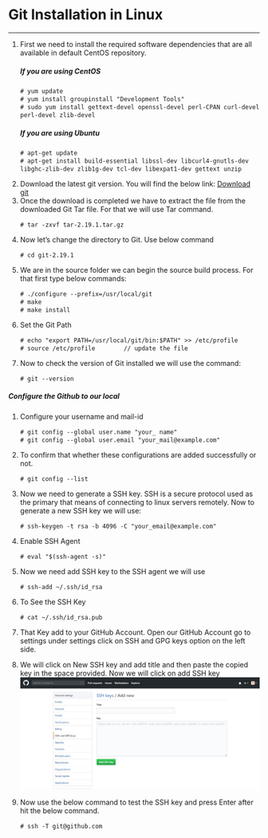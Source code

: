 # Git Installation in Linux
---


1. First we need to install the required software dependencies that are all available in default CentOS repository.
    ##### If you are using CentOS
    ~~~
    # yum update
    # yum install groupinstall "Development Tools"
    # sudo yum install gettext-devel openssl-devel perl-CPAN curl-devel perl-devel zlib-devel
    ~~~
    ##### If you are using Ubuntu
    ~~~
    # apt-get update
    # apt-get install build-essential libssl-dev libcurl4-gnutls-dev libghc-zlib-dev zlib1g-dev tcl-dev libexpat1-dev gettext unzip
    ~~~
2. Download the latest git version.
   You will find the below link:
    [Download git](https://kernel.org/pub/software/scm/git)
3. Once the download is completed we have to extract the file from the downloaded Git Tar file. For that we will use Tar command.
    ~~~
    # tar -zxvf tar-2.19.1.tar.gz
    ~~~
4. Now let’s change the directory to Git.
Use below command
    ~~~
    # cd git-2.19.1
    ~~~
5. We are in the source folder we can begin the source build process. For that first type below commands:
    ~~~
    # ./configure --prefix=/usr/local/git
    # make
    # make install
    ~~~
6. Set the Git Path
    ~~~
    # echo "export PATH=/usr/local/git/bin:$PATH" >> /etc/profile
    # source /etc/profile        // update the file
    ~~~
7. Now to check the version of Git installed we will use the command:
    ~~~
    # git --version
    ~~~

##### Configure the Github to our local
1. Configure your username and mail-id 
    ~~~
    # git config --global user.name "your_ name"
    # git config --global user.email "your_mail@example.com"
    ~~~
2. To confirm that whether  these configurations are added successfully or not.
    ~~~
    # git config --list
    ~~~
3. Now we need to generate a SSH key. SSH is a secure protocol used as the primary that means of connecting to linux servers remotely.
Now to generate a new SSH key we will use:
    ~~~
    # ssh-keygen -t rsa -b 4096 -C "your_email@example.com"
    ~~~
4. Enable SSH Agent
    ~~~
    # eval "$(ssh-agent -s)"
    ~~~
5. Now we need add SSH key to the SSH agent we will use
    ~~~
    # ssh-add ~/.ssh/id_rsa
    ~~~
6. To See the SSH Key
    ~~~
    # cat ~/.ssh/id_rsa.pub
    ~~~
7. That Key add to your GitHub Account.
Open our GitHub Account go to settings under settings click on  SSH and GPG keys option on the left side.

8. We will click on New SSH key and add title and then paste the copied key in the space provided.
Now we will click on add SSH key
![screenshot](ssh.jpg)

9. Now use the below command to test the SSH key and press Enter after hit the below command.
    ~~~
    # ssh -T git@github.com
    ~~~

